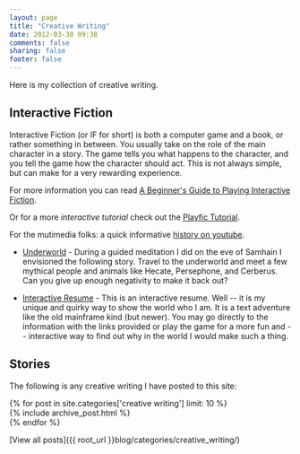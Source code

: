 ```yaml
---
layout: page
title: "Creative Writing"
date: 2012-03-30 09:38
comments: false
sharing: false
footer: false
---
```

Here is my collection of creative writing.

## Interactive Fiction

Interactive Fiction (or IF for short) is both a computer game and a book, or
rather something in between. You usually take on the role of the main character
in a story. The game tells you what happens to the character, and you tell the
game how the character should act. This is not always simple, but can make for
a very rewarding experience.

For more information you can read [A Beginner's Guide to Playing Interactive Fiction][1].

Or for a more *interactive tutorial* check out the [Playfic Tutorial][2].

For the mutimedia folks: a quick informative [history on youtube][3].

- [Underworld][4] - During a guided meditation I did on the eve of Samhain I
  envisioned the following story. Travel to the underworld and meet a few
  mythical people and animals like Hecate, Persephone, and Cerberus. Can you
  give up enough negativity to make it back out?

- [Interactive Resume][5] - This is an interactive resume. Well -- it is my
  unique and quirky way to show the world who I am. It is a text adventure like
  the old mainframe kind (but newer). You may go directly to the information
  with the links provided or play the game for a more fun and -- interactive
  way to find out why in the world I would make such a thing.

[1]: http://www.microheaven.com/ifguide/index.html
[2]: http://playfic.com/games/cooper/tutorial
[3]: http://www.youtube.com/watch?v=9d4Fu90ubmA
[4]: http://if.tritarget.org/Underworld/
[5]: http://if.tritarget.org/InteractiveResume/

## Stories

The following is any creative writing I have posted to this site:

<div id="blog-archives">
{% for post in site.categories['creative writing'] limit: 10 %}
<article>
  {% include archive_post.html %}
</article>
{% endfor %}
</div>

[View all posts]({{ root_url }}blog/categories/creative_writing/)
